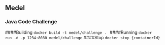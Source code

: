 
## Medel
### Java Code Challenge

####Building
`docker build -t medel/challenge . `
####Running
`docker run -d -p 1234:8080 medel/challenge`
####Stop
`docker stop {containerId}`